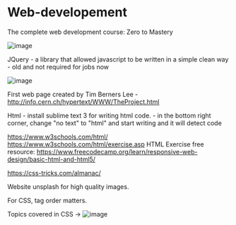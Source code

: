 # Web-developement
The complete web development course: Zero to Mastery

![image](https://user-images.githubusercontent.com/49164733/115968306-91a18c80-a537-11eb-94ff-13a9b7c8cd48.png)

JQuery - a library that allowed javascript to be written in a simple clean way
       - old and not required for jobs now

![image](https://user-images.githubusercontent.com/49164733/115968349-dcbb9f80-a537-11eb-9a9c-e9821c331688.png)

First web page created by Tim Berners Lee - http://info.cern.ch/hypertext/WWW/TheProject.html

Html - install sublime text 3 for writing html code.
     - in the bottom right corner, change "no text" to "html" and start writing <html> and it will detect code
   
https://www.w3schools.com/html/ 
https://www.w3schools.com/html/exercise.asp
HTML Exercise free resource: https://www.freecodecamp.org/learn/responsive-web-design/basic-html-and-html5/

https://css-tricks.com/almanac/

Website unsplash for high quality images.

For CSS, tag order matters.

Topics covered in CSS ->
![image](https://user-images.githubusercontent.com/49164733/116448679-ad6ba200-a859-11eb-9f16-26f894cef70a.png)


